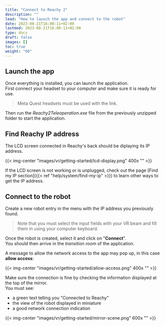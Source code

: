 ```yaml
---
title: "Connect to Reachy 2"
description: ""
lead: "How to launch the app and connect to the robot"
date: 2023-08-21T16:00:11+02:00
lastmod: 2023-08-21T16:00:11+02:00
type: docs
draft: false
images: []
toc: true
weight: "60"
---
```


## Launch the app

Once everything is installed, you can launch the application.  
First connect your headset to your computer and make sure it is ready for use.

> Meta Quest headsets must be used with the link.

Then run the *Reachy2Teleoperation.exe* file from the previously unzipped folder to start the application.

## Find Reachy IP address

The LCD screen connected in Reachy's back should be diplaying its IP address.

{{< img-center "images/vr/getting-started/lcd-display.png" 400x "" >}}

If the LCD screen is not working or is unplugged, check out the page [Find my IP section]({{< ref "help/system/find-my-ip" >}}) to learn other ways to get the IP address.

## Connect to the robot

Create a new robot entry in the menu with the IP address you previously found.  

> Note that you must select the input fields with your VR beam and fill them in using your computer keyboard.  

Once the robot is created, select it and click on "**Connect**".  
You should then arrive in the *transition room* of the application.  

A message to allow the network access to the app may pop up, in this case **allow access**:

{{< img-center "images/vr/getting-started/allow-access.png" 400x "" >}}

Make sure the connection is fine by checking the information displayed at the top of the mirror.  
You must see:
- a green text telling you "Connected to Reachy"
- the view of the robot displayed in miniature
- a good network connection indication

{{< img-center "images/vr/getting-started/mirror-scene.png" 600x "" >}}
